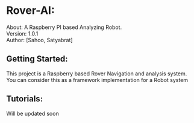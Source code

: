 # Rover-AI:
About: A Raspberry PI based Analyzing Robot.  
Version: 1.0.1  
Author: [Sahoo, Satyabrat]


## Getting Started:
This project is a Raspberry based Rover Navigation and analysis system.  
You can consider this as a framework implementation for a Robot system  

## Tutorials:
Will be updated soon
